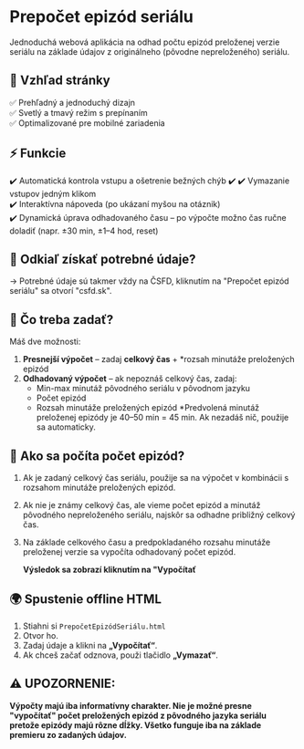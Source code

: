 # Prepočet epizód seriálu  

Jednoduchá webová aplikácia na odhad počtu epizód preloženej verzie seriálu na základe údajov z originálneho (pôvodne nepreloženého) seriálu.  

## 🎨 Vzhľad stránky  
✅ Prehľadný a jednoduchý dizajn  
✅ Svetlý a tmavý režim s prepínaním  
✅ Optimalizované pre mobilné zariadenia  

## ⚡ Funkcie  
✔️ Automatická kontrola vstupu a ošetrenie bežných chýb 
✔️
✔️ Vymazanie vstupov jedným klikom  
✔️ Interaktívna nápoveda (po ukázaní myšou na otáznik)  
✔️ Dynamická úprava odhadovaného času – po výpočte možno čas ručne doladiť (napr. ±30 min, ±1–4 hod, reset)

## 📌 Odkiaľ získať potrebné údaje? ##
-> Potrebné údaje sú takmer vždy na ČSFD, kliknutím na "Prepočet epizód seriálu" sa otvorí "csfd.sk".

## 🔢 Čo treba zadať?  
Máš dve možnosti:  
1. **Presnejší výpočet** – zadaj **celkový čas** + *rozsah minutáže preložených epizód  
2. **Odhadovaný výpočet** – ak nepoznáš celkový čas, zadaj:  
   - Min-max minutáž pôvodného seriálu v pôvodnom jazyku
   - Počet epizód  
   - Rozsah minutáže preložených epizód
*Predvolená minutáž preloženej epizódy je 40–50 min = 45 min. Ak nezadáš nič, použije sa automaticky.

## 🧮 Ako sa počíta počet epizód?  
1. Ak je zadaný celkový čas seriálu, použije sa na výpočet v kombinácii s rozsahom minutáže preložených epizód.  
2. Ak nie je známy celkový čas, ale vieme počet epizód a minutáž pôvodného nepreloženého seriálu, najskôr sa odhadne približný celkový čas.
3. Na základe celkového času a predpokladaného rozsahu minutáže preloženej verzie sa vypočíta odhadovaný počet epizód.
     
   **Výsledok sa zobrazí kliknutím na "Vypočítať**  

## 🌍 Spustenie offline HTML 
1. Stiahni si `PrepočetEpizódSeriálu.html`  
2. Otvor ho.  
3. Zadaj údaje a klikni na **„Vypočítať“**.  
4. Ak chceš začať odznova, použi tlačidlo **„Vymazať“**.

## ⚠️ UPOZORNENIE:
**Výpočty majú iba informatívny charakter. Nie je možné presne "vypočítať" počet preložených epizód z pôvodného jazyka seriálu pretože epizódy majú rôzne dĺžky. Všetko funguje iba na základe premieru zo zadaných údajov.** 

